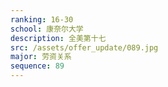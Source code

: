```yaml
---
ranking: 16-30
school: 康奈尔大学
description: 全美第十七
src: /assets/offer_update/089.jpg
major: 劳资关系
sequence: 89
---
```

